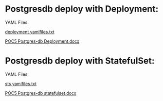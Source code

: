 # Postgresdb deploy with Deployment:

YAML Files:

[deployment yamlfiles.txt](https://github.com/user-attachments/files/22320079/deployment.yamlfiles.txt)


[POC5 Postgres-db Deployment.docx](https://github.com/user-attachments/files/22320062/POC5.Postgres-db.Deployment.docx)



# Postgresdb deploy with StatefulSet:

YAML Files: 

[sts yamlfiles.txt](https://github.com/user-attachments/files/22320088/sts.yamlfiles.txt)


[POC5 Postgres-db statefulset.docx](https://github.com/user-attachments/files/22320063/POC5.Postgres-db.statefulset.docx)
